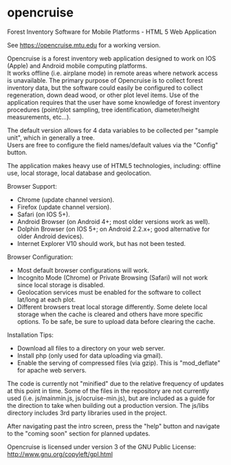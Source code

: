 opencruise
==========

Forest Inventory Software for Mobile Platforms - HTML 5 Web Application

See https://opencruise.mtu.edu for a working version.

Opencruise is a forest inventory web application designed to work on IOS (Apple) and Android mobile computing platforms.  
It works offline (i.e. airplane mode) in remote areas where network access is unavailable.  The primary purpose of Opencruise
 is to collect forest inventory data, but the software could easily be configured to collect regeneration,
 down dead wood, or other plot level items.  Use of the application requires that the user have some knowledge
 of forest inventory procedures (point/plot sampling, tree identification, diameter/height measurements, etc...).
 
The default version allows for 4 data variables to be collected per "sample unit", which in generally a tree.  
Users are free to configure the field names/default values via the "Config" button.
 
The application makes heavy use of HTML5 technologies, including:  offline use,
 local storage, local database and geolocation.  

Browser Support: 
* Chrome (update channel version).
* Firefox (update channel version).
* Safari (on IOS 5+).
* Android Browser (on Android 4+; most older versions work as well).
* Dolphin Browser (on IOS 5+; on Android 2.2.x+; good alternative for older Android devices).
* Internet Explorer V10 should work, but has not been tested.

Browser Configuration:
* Most default browser configurations will work.
* Incognito Mode (Chrome) or Private Browsing (Safari) will not work since local storage is disabled.
* Geolocation services must be enabled for the software to collect lat/long at each plot.
* Different browsers treat local storage differently.  Some delete local storage when the cache is cleared
and others have more specific options.  To be safe, be sure to upload data before clearing the cache.

Installation Tips: 
* Download all files to a directory on your web server.
* Install php (only used for data uploading via gmail).
* Enable the serving of compressed files (via gzip).  This is "mod_deflate" for apache web servers.
 
The code is currently not "minified" due to the relative frequency of updates at this point in time.
  Some of the files in the repository are not currently used (i.e. js/mainmin.js, js/ocruise-min.js),
 but are included as a guide for the direction to take when building out a production version.  The js/libs directory includes 3rd party
 libraries used in the project.
 
After navigating past the intro screen, press the "help" button and navigate to the "coming soon" section for planned updates.
 
Opencruise is licensed under version 3 of the GNU Public License:  http://www.gnu.org/copyleft/gpl.html